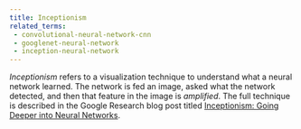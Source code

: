 ```yaml
---
title: Inceptionism
related_terms:
 - convolutional-neural-network-cnn
 - googlenet-neural-network
 - inception-neural-network
---
```


*Inceptionism* refers to a visualization technique to understand what
a neural network learned. The network is fed an image,
asked what the network detected, and then that feature in the
image is *amplified*. The full technique is described in the
Google Research blog post titled [Inceptionism: Going Deeper into Neural Networks](https://research.googleblog.com/2015/06/inceptionism-going-deeper-into-neural.html).